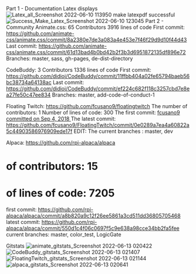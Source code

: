 Part 1 - Documentation
Latex displays
![Latex_all_Screenshot 2022-06-10 113950](https://user-images.githubusercontent.com/95945800/173298488-ded570a4-ed22-4d9b-be1f-b712d3b41487.png)
make latexpdf successful
![Success_Make_Latex_Screenshot 2022-06-10 123045](https://user-images.githubusercontent.com/95945800/173298786-4a6fe08f-8382-49ff-a5fe-57eef3df6da3.png)
Part 2 - Community
Animate.css:
65 Contributors
3916 lines of code
First commit: https://github.com/animate-css/animate.css/commit/8a2380e7de3a083a4e453e7f46f29d9d10f44d43
Last commit: https://github.com/animate-css/animate.css/commit/61d13bad4b0bd42b2f3b3d6951872135df896e72
Branches: master, sass, gh-pages, de-dist-directory

CodeBuddy:
3 Contributors
1336 lines of code
First commit: https://github.com/didioj/CodeBuddy/commit/11ffbb404a02fe65794baeb56bc38734a64138ac
Last commit: https://github.com/didioj/CodeBuddy/commit/ef224c682f118c3257cbd7e8ea27fe50c47ee834
Branches: master, add-code-of-conduct-1

Floating Twitch: https://github.com/fcusano9/floatingtwitch
The number of contributors: 1
Number of lines of code: 300
The first commit: [fcusano9 committed on Sep 4, 2018  ](https://github.com/fcusano9/FloatingTwitch/commit/8ae1d065a505a3baeb4bc77eeb61c3f474c81270)
The latest commit: https://github.com/fcusano9/FloatingTwitch/commit/0e0289a7ea4a60822a5c44903586976909ede17f
EDIT:
The current branches : master, dev

Alpaca: https://github.com/rpi-alpaca/alpaca
# of contributors: 15
# of lines of code: 7205
first commit: https://github.com/rpi-alpaca/alpaca/commit/a8b820a9c12f26ee5861a3cd511dd36805705468
latest commit: https://github.com/rpi-alpaca/alpaca/commit/550d1c4f06c0697f5c9e638a98cce34bb2fa5fee
current branches: master, color_test, LogicGate

Gitstats
![animate_gitstats_Screenshot 2022-06-13 020422](https://user-images.githubusercontent.com/95945800/173299557-9165edd9-fc31-40bc-aa3b-fc9ddaf7a88a.png)
![CodeBuddy_gitstats_Screenshot 2022-06-13 021407](https://user-images.githubusercontent.com/95945800/173299583-79708008-daf9-44da-9236-6dd9c27828ef.png)
![FloatingTwitch_gitstats_Screenshot 2022-06-13 021144](https://user-images.githubusercontent.com/95945800/173299603-5d2b53ff-43d5-4c9f-a1bf-c771b3271333.png)
![alpaca_gitstats_Screenshot 2022-06-13 020641](https://user-images.githubusercontent.com/95945800/173299644-00900a51-529a-4d23-bed2-838afe2dd745.png)

